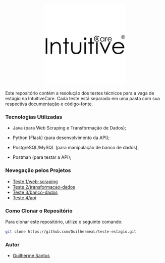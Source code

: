<p align="center">
  <img src="images/logo.png" alt="IntuitiveCare">
</p>

Este repositório contém a resolução dos testes técnicos para a vaga de estágio na IntuitiveCare. Cada teste está separado em uma pasta com sua respectiva documentação e código-fonte.

### Tecnologias Utilizadas

- Java (para Web Scraping e Transformação de Dados);

- Python (Flask) (para desenvolvimento da API);

- PostgreSQL/MySQL (para manipulação de banco de dados);

- Postman (para testar a API);

### Nevegação pelos Projetos

- [Teste 1/web-scraping](./Teste1/web-scraping/README.md)
- [Teste 2/transformacao-dados](./Teste2/transformacao-dados/README.md)
- [Teste 3/banco-dados](./Teste3/banco-dados/README.md)
- [Teste 4/api](./Teste4/api/README.md)

### Como Clonar o Repositório

Para clonar este repositório, utilize o seguinte comando:

```sh
git clone https://github.com/GuilhermexL/teste-estagio.git
```

### Autor
- [Guilherme Santos](https://www.linkedin.com/in/guilhermee-santos/)
